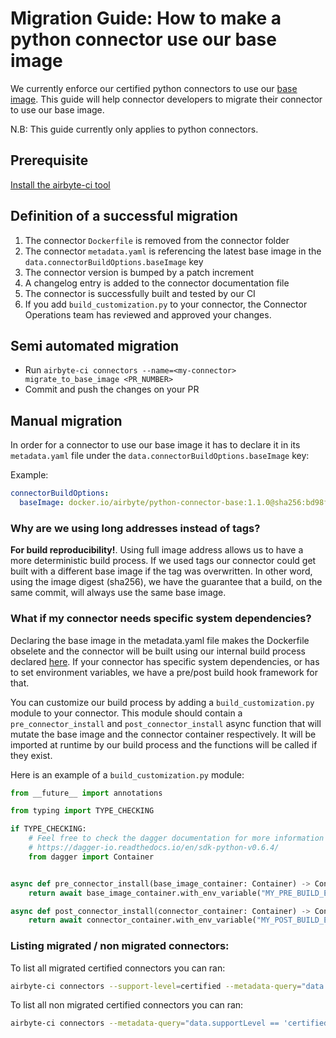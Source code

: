 # Migration Guide: How to make a python connector use our base image

We currently enforce our certified python connectors to use our [base image](https://hub.docker.com/r/airbyte/python-connector-base).
This guide will help connector developers to migrate their connector to use our base image.

N.B: This guide currently only applies to python connectors.

## Prerequisite

[Install the airbyte-ci tool](https://github.com/airbytehq/airbyte/blob/master/airbyte-ci/connectors/pipelines/README.md#L1)

## Definition of a successful migration

1. The connector `Dockerfile` is removed from the connector folder
2. The connector `metadata.yaml` is referencing the latest base image in the `data.connectorBuildOptions.baseImage` key
3. The connector version is bumped by a patch increment
4. A changelog entry is added to the connector documentation file
5. The connector is successfully built and tested by our CI
6. If you add `build_customization.py` to your connector, the Connector Operations team has reviewed and approved your changes.

## Semi automated migration

- Run `airbyte-ci connectors --name=<my-connector> migrate_to_base_image <PR_NUMBER>`
- Commit and push the changes on your PR

## Manual migration

In order for a connector to use our base image it has to declare it in its `metadata.yaml` file under the `data.connectorBuildOptions.baseImage` key:

Example:

```yaml
connectorBuildOptions:
  baseImage: docker.io/airbyte/python-connector-base:1.1.0@sha256:bd98f6505c6764b1b5f99d3aedc23dfc9e9af631a62533f60eb32b1d3dbab20c
```

### Why are we using long addresses instead of tags?

**For build reproducibility!**.
Using full image address allows us to have a more deterministic build process.
If we used tags our connector could get built with a different base image if the tag was overwritten.
In other word, using the image digest (sha256), we have the guarantee that a build, on the same commit, will always use the same base image.

### What if my connector needs specific system dependencies?

Declaring the base image in the metadata.yaml file makes the Dockerfile obselete and the connector will be built using our internal build process declared [here](https://github.com/airbytehq/airbyte/blob/master/airbyte-ci/connectors/pipelines/pipelines/airbyte_ci/connectors/build_image/steps/python_connectors.py#L55).
If your connector has specific system dependencies, or has to set environment variables, we have a pre/post build hook framework for that.

You can customize our build process by adding a `build_customization.py` module to your connector.
This module should contain a `pre_connector_install` and `post_connector_install` async function that will mutate the base image and the connector container respectively.
It will be imported at runtime by our build process and the functions will be called if they exist.

Here is an example of a `build_customization.py` module:

```python
from __future__ import annotations

from typing import TYPE_CHECKING

if TYPE_CHECKING:
    # Feel free to check the dagger documentation for more information on the Container object and its methods.
    # https://dagger-io.readthedocs.io/en/sdk-python-v0.6.4/
    from dagger import Container


async def pre_connector_install(base_image_container: Container) -> Container:
    return await base_image_container.with_env_variable("MY_PRE_BUILD_ENV_VAR", "my_pre_build_env_var_value")

async def post_connector_install(connector_container: Container) -> Container:
    return await connector_container.with_env_variable("MY_POST_BUILD_ENV_VAR", "my_post_build_env_var_value")
```

### Listing migrated / non migrated connectors:

To list all migrated certified connectors you can ran:

```bash
airbyte-ci connectors --support-level=certified --metadata-query="data.connectorBuildOptions.baseImage is not None" list
```

To list all non migrated certified connectors you can ran:

```bash
airbyte-ci connectors --metadata-query="data.supportLevel == 'certified' and 'connectorBuildOptions' not in data.keys()" list
```
